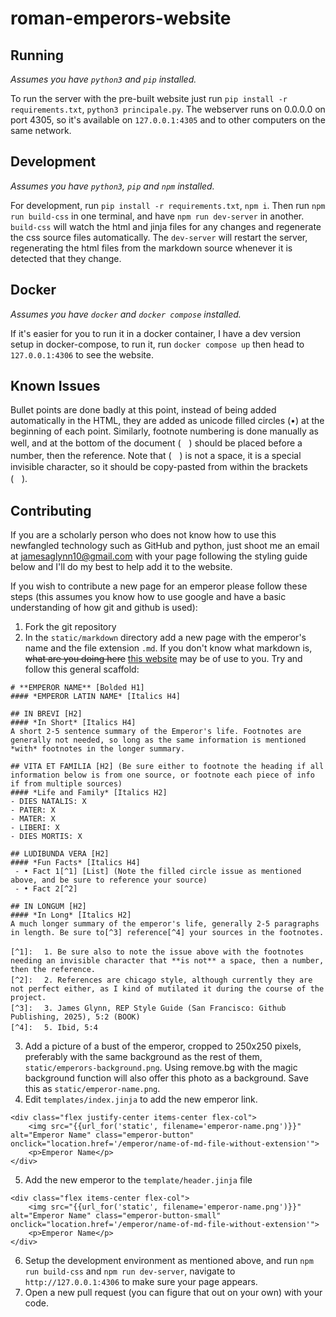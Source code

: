 # roman-emperors-website
## Running
*Assumes you have `python3` and `pip` installed.*

To run the server with the pre-built website just run `pip install -r requirements.txt`, `python3 principale.py`. The webserver runs on 0.0.0.0 on port 4305, so it's available on `127.0.0.1:4305` and to other computers on the same network.

## Development
*Assumes you have `python3`, `pip` and `npm` installed.*

For development, run `pip install -r requirements.txt`, `npm i`. Then run `npm run build-css` in one terminal, and have `npm run dev-server` in another. `build-css` will watch the html and jinja files for any changes and regenerate the css source files automatically. The `dev-server` will restart the server, regenerating the html files from the markdown source whenever it is detected that they change.

## Docker
*Assumes you have `docker` and `docker compose` installed.*

If it's easier for you to run it in a docker container, I have a dev version setup in docker-compose, to run it, run `docker compose up` then head to `127.0.0.1:4306` to see the website.

## Known Issues
Bullet points are done badly at this point, instead of being added automatically in the HTML, they are added as unicode filled circles (•) at the beginning of each point.
Similarly, footnote numbering is done manually as well, and at the bottom of the document (ㅤ) should be placed before a number, then the reference. Note that (ㅤ) is not a space, it is a special invisible character, so it should be copy-pasted from within the brackets (ㅤ).

## Contributing
If you are a scholarly person who does not know how to use this newfangled technology such as GitHub and python, just shoot me an email at jamesaglynn10@gmail.com with your page following the styling guide below and I'll do my best to help add it to the website.

If you wish to contribute a new page for an emperor please follow these steps (this assumes you know how to use google and have a basic understanding of how git and github is used):
1. Fork the git repository
2. In the `static/markdown` directory add a new page with the emperor's name and the file extension `.md`. If you don't know what markdown is, ~~what are you doing here~~ [this website](https://www.markdownguide.org) may be of use to you. Try and follow this general scaffold:
```
# **EMPEROR NAME** [Bolded H1]
#### *EMPEROR LATIN NAME* [Italics H4]

## IN BREVI [H2]
#### *In Short* [Italics H4]
A short 2-5 sentence summary of the Emperor's life. Footnotes are generally not needed, so long as the same information is mentioned *with* footnotes in the longer summary.

## VITA ET FAMILIA [H2] (Be sure either to footnote the heading if all information below is from one source, or footnote each piece of info if from multiple sources)
#### *Life and Family* [Italics H2]
- DIES NATALIS: X
- PATER: X
- MATER: X
- LIBERI: X
- DIES MORTIS: X

## LUDIBUNDA VERA [H2]
#### *Fun Facts* [Italics H4]
 - • Fact 1[^1] [List] (Note the filled circle issue as mentioned above, and be sure to reference your source)
 - • Fact 2[^2]

## IN LONGUM [H2]
#### *In Long* [Italics H2]
A much longer summary of the emperor's life, generally 2-5 paragraphs in length. Be sure to[^3] reference[^4] your sources in the footnotes.

[^1]: ㅤ1. Be sure also to note the issue above with the footnotes needing an invisible character that **is not** a space, then a number, then the reference.
[^2]: ㅤ2. References are chicago style, although currently they are not perfect either, as I kind of mutilated it during the course of the project.
[^3]: ㅤ3. James Glynn, REP Style Guide (San Francisco: Github Publishing, 2025), 5:2 (BOOK)
[^4]: ㅤ5. Ibid, 5:4
```
3. Add a picture of a bust of the emperor, cropped to 250x250 pixels, preferably with the same background as the rest of them, `static/emperors-background.png`. Using remove.bg with the magic background function will also offer this photo as a background. Save this as `static/emperor-name.png`.
4. Edit `templates/index.jinja` to add the new emperor link.

```
<div class="flex justify-center items-center flex-col">
    <img src="{{url_for('static', filename='emperor-name.png')}}" alt="Emperor Name" class="emperor-button"  onclick="location.href='/emperor/name-of-md-file-without-extension'">
    <p>Emperor Name</p>
</div>
```
5. Add the new emperor to the `template/header.jinja` file
```
<div class="flex items-center flex-col">
    <img src="{{url_for('static', filename='emperor-name.png')}}" alt="Emperor Name" class="emperor-button-small"  onclick="location.href='/emperor/name-of-md-file-without-extension'">
    <p>Emperor Name</p>
</div>
```
6. Setup the development environment as mentioned above, and run `npm run build-css` and `npm run dev-server`, navigate to `http://127.0.0.1:4306` to make sure your page appears.
7. Open a new pull request (you can figure that out on your own) with your code.